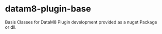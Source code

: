 # datam8-plugin-base
Basis Classes for DataM8 Plugin development provided as a nuget Package or dll.
